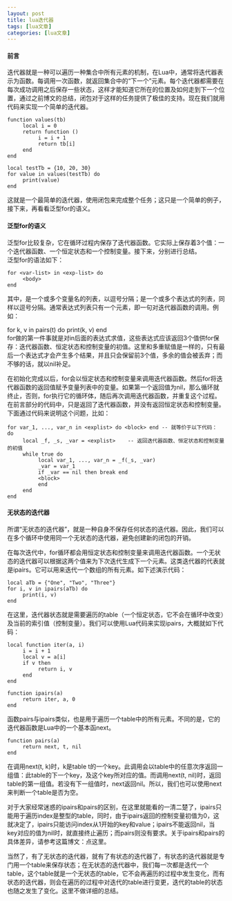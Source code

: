 ```yaml
---
layout: post
title: lua迭代器 
tags: [lua文章]
categories: [lua文章]
---
```

#### 前言

迭代器就是一种可以遍历一种集合中所有元素的机制，在Lua中，通常将迭代器表示为函数。每调用一次函数，就返回集合中的“下一个”元素。每个迭代器都需要在每次成功调用之后保存一些状态，这样才能知道它所在的位置及如何走到下一个位置，通过之前博文的总结，闭包对于这样的任务提供了极佳的支持。现在我们就用代码来实现一个简单的迭代器。

    
    
    function values(tb)
         local i = 0
         return function ()
              i = i + 1
              return tb[i]
         end
    end
    
    local testTb = {10, 20, 30}
    for value in values(testTb) do
         print(value)
    end
    

这就是一个最简单的迭代器，使用闭包来完成整个任务；这只是一个简单的例子，接下来，再看看泛型for的语义。

#### 泛型for的语义

泛型for比较复杂，它在循环过程内保存了迭代器函数。它实际上保存着3个值：一个迭代器函数、一个恒定状态和一个控制变量。接下来，分别进行总结。  
泛型for的语法如下：

    
    
    for <var-list> in <exp-list> do
         <body>
    end
    

其中，是一个或多个变量名的列表，以逗号分隔；是一个或多个表达式的列表，同样以逗号分隔。通常表达式列表只有一个元素，即一句对迭代器函数的调用。例如：

for k, v in pairs(t) do print(k, v) end  
for做的第一件事就是对in后面的表达式求值，这些表达式应该返回3个值供for保存：迭代器函数、恒定状态和控制变量的初值。这里和多重赋值是一样的，只有最后一个表达式才会产生多个结果，并且只会保留前3个值，多余的值会被丢弃；而不够的话，就以nil补足。

在初始化完成以后，for会以恒定状态和控制变量来调用迭代器函数。然后for将迭代器函数的返回值赋予变量列表中的变量。如果第一个返回值为nil，那么循环就终止，否则，for执行它的循环体，随后再次调用迭代器函数，并重复这个过程。在前言部分的代码中，只是返回了迭代器函数，并没有返回恒定状态和控制变量。下面通过代码来说明这个问题，比如：

    
    
    for var_1, ..., var_n in <explist> do <block> end -- 就等价于以下代码：
    do
         local _f, _s, _var = <explist>    -- 返回迭代器函数、恒定状态和控制变量的初值
         while true do
              local var_1, ..., var_n = _f(_s, _var)
              _var = var_1
              if _var == nil then break end
              <block>
              end
         end
    end
    

#### 无状态的迭代器

所谓“无状态的迭代器”，就是一种自身不保存任何状态的迭代器。因此，我们可以在多个循环中使用同一个无状态的迭代器，避免创建新的闭包的开销。

在每次迭代中，for循环都会用恒定状态和控制变量来调用迭代器函数。一个无状态的迭代器可以根据这两个值来为下次迭代生成下一个元素。这类迭代器的代表就是ipairs。它可以用来迭代一个数组的所有元素。如下述演示代码：

    
    
    local aTb = {"One", "Two", "Three"}
    for i, v in ipairs(aTb) do
         print(i, v)
    end
    

在这里，迭代器状态就是需要遍历的table（一个恒定状态，它不会在循环中改变）及当前的索引值（控制变量）。我们可以使用Lua代码来实现ipairs，大概就如下代码：

    
    
    local function iter(a, i)
         i = i + 1
         local v = a[i]
         if v then
              return i, v
         end
    end
    
    function ipairs(a)
         return iter, a, 0
    end
    

函数pairs与ipairs类似，也是用于遍历一个table中的所有元素。不同的是，它的迭代器函数是Lua中的一个基本函next。

    
    
    function pairs(a)
         return next, t, nil
    end
    

在调用next(t, k)时，k是table
t的一个key。此调用会以table中的任意次序返回一组值：此table的下一个key，及这个key所对应的值。而调用next(t,
nil)时，返回table的第一组值。若没有下一组值时，next返回nil。所以，我们也可以使用next来判断一个table是否为空。

对于大家经常迷惑的ipairs和pairs的区别，在这里就能看的一清二楚了，ipairs只能用于遍历index是整型的table，同时，由于ipairs返回的控制变量初值为0，这就决定了，ipairs只能访问index从1开始的key和value；ipairs不能返回nil，当key对应的值为nil时，就直接终止遍历；而pairs则没有要求。关于ipairs和pairs的具体差异，请参考这篇博文：点这里。

当然了，有了无状态的迭代器，就有了有状态的迭代器了，有状态的迭代器就是专门用一个table来保存状态；在无状态的迭代器中，我们每一次都是迭代一个table，这个table就是一个无状态的table，它不会再遍历的过程中发生变化，而有状态的迭代器，则会在遍历的过程中对迭代的table进行变更，迭代的table的状态也随之发生了变化。这里不做详细的总结。